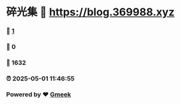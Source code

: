 # 碎光集 :link: https://blog.369988.xyz 
### :page_facing_up: [1](https://blog.369988.xyz/tag.html) 
### :speech_balloon: 0 
### :hibiscus: 1632 
### :alarm_clock: 2025-05-01 11:46:55 
### Powered by :heart: [Gmeek](https://github.com/Meekdai/Gmeek)
